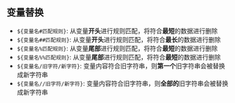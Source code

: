 ## 变量替换
- `${变量名#匹配规则}`: 从变量**开头**进行规则匹配，将符合**最短**的数据进行删除
- `${变量名##匹配规则}`: 从变量**开头**进行规则匹配，将符合**最长**的数据进行删除
- `${变量名%匹配规则}`: 从变量**尾部**进行规则匹配，将符合**最短**的数据进行删除
- `${变量名%%匹配规则}`: 从变量**尾部**进行规则匹配，将符合**最短**的数据进行删除
- `${变量名/旧字符/新字符}`: 变量内容符合旧字符串，则**第一个**旧字符串会被替换成新字符串
- `${变量名//旧字符/新字符}`: 变量内容符合旧字符串，则**全部的**旧字符串会被替换成新字符串